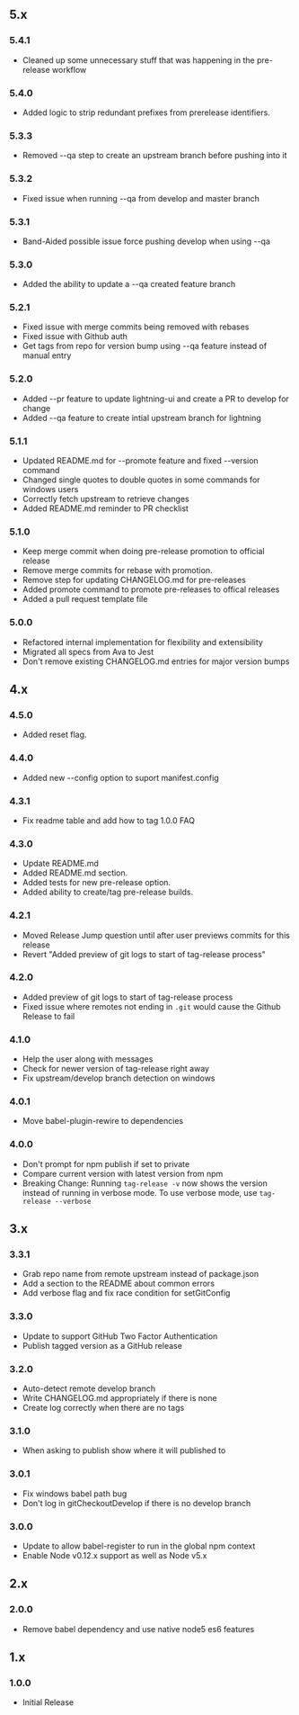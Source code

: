 ## 5.x

### 5.4.1

* Cleaned up some unnecessary stuff that was happening in the pre-release workflow

### 5.4.0

* Added logic to strip redundant prefixes from prerelease identifiers.

### 5.3.3

* Removed --qa step to create an upstream branch before pushing into it

### 5.3.2

* Fixed issue when running --qa from develop and master branch

### 5.3.1

* Band-Aided possible issue force pushing develop when using --qa

### 5.3.0

* Added the ability to update a --qa created feature branch

### 5.2.1

* Fixed issue with merge commits being removed with rebases
* Fixed issue with Github auth
* Get tags from repo for version bump using --qa feature instead of manual entry

### 5.2.0

* Added --pr feature to update lightning-ui and create a PR to develop for change
* Added --qa feature to create intial upstream branch for lightning

### 5.1.1

* Updated README.md for --promote feature and fixed --version command
* Changed single quotes to double quotes in some commands for windows users
* Correctly fetch upstream to retrieve changes
* Added README.md reminder to PR checklist

### 5.1.0

* Keep merge commit when doing pre-release promotion to official release
* Remove merge commits for rebase with promotion.
* Remove step for updating CHANGELOG.md for pre-releases
* Added promote command to promote pre-releases to offical releases
* Added a pull request template file

### 5.0.0

* Refactored internal implementation for flexibility and extensibility
* Migrated all specs from Ava to Jest
* Don't remove existing CHANGELOG.md entries for major version bumps

## 4.x

### 4.5.0

* Added reset flag.

### 4.4.0

* Added new --config option to suport manifest.config

### 4.3.1

* Fix readme table and add how to tag 1.0.0 FAQ

### 4.3.0

* Update README.md
* Added README.md section.
* Added tests for new pre-release option.
* Added ability to create/tag pre-release builds.

### 4.2.1

* Moved Release Jump question until after user previews commits for this release
* Revert "Added preview of git logs to start of tag-release process"

### 4.2.0

* Added preview of git logs to start of tag-release process
* Fixed issue where remotes not ending in `.git` would cause the Github Release to fail

### 4.1.0

* Help the user along with messages
* Check for newer version of tag-release right away
* Fix upstream/develop branch detection on windows

### 4.0.1

* Move babel-plugin-rewire to dependencies

### 4.0.0

* Don't prompt for npm publish if set to private
* Compare current version with latest version from npm
* Breaking Change: Running `tag-release -v` now shows the version instead of running in verbose mode. To use verbose mode, use `tag-release --verbose`

## 3.x

### 3.3.1

* Grab repo name from remote upstream instead of package.json
* Add a section to the README about common errors
* Add verbose flag and fix race condition for setGitConfig

### 3.3.0

* Update to support GitHub Two Factor Authentication
* Publish tagged version as a GitHub release

### 3.2.0

* Auto-detect remote develop branch
* Write CHANGELOG.md appropriately if there is none
* Create log correctly when there are no tags

### 3.1.0

* When asking to publish show where it will published to

### 3.0.1

* Fix windows babel path bug
* Don't log in gitCheckoutDevelop if there is no develop branch

### 3.0.0

* Update to allow babel-register to run in the global npm context
* Enable Node v0.12.x support as well as Node v5.x

## 2.x

### 2.0.0

* Remove babel dependency and use native node5 es6 features

## 1.x

### 1.0.0

* Initial Release
